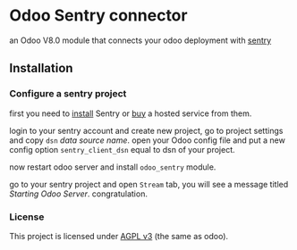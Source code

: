 # Odoo Sentry connector

an Odoo V8.0 module that connects your odoo deployment with [sentry](https://www.getsentry.com)

## Installation

### Configure a sentry project

first you need to [install](http://sentry.readthedocs.org/en/latest/) Sentry or [buy](https://www.getsentry.com/pricing/) a hosted service from them.

login to your sentry account and create new project, go to project settings and copy `dsn` *data source name*.
open your Odoo config file and put a new config option `sentry_client_dsn` equal to dsn of your project.

now restart odoo server and install `odoo_sentry` module.

go to your sentry project and open `Stream` tab, you will see a message titled *Starting Odoo Server*. congratulation.


### License
This project is licensed under [AGPL v3](http://www.gnu.org/licenses/agpl-3.0.html) (the same as odoo).

